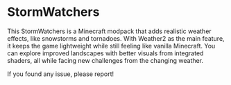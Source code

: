 # StormWatchers
This StormWatchers is a Minecraft modpack that adds realistic weather effects, like snowstorms and tornadoes. With Weather2 as the main feature, it keeps the game lightweight while still feeling like vanilla Minecraft. You can explore improved landscapes with better visuals from integrated shaders, all while facing new challenges from the changing weather.

If you found any issue, please report!

